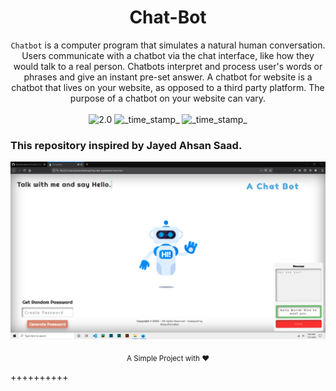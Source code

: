 <div align="center">
<h1>Chat-Bot</h1>
<code>Chatbot</code> is a computer program that simulates a natural human conversation. Users communicate with a chatbot via the chat interface, like how they would talk to a real person. Chatbots interpret and process user's words or phrases and give an instant pre-set answer. A chatbot for website is a chatbot that lives on your website, as opposed to a third party platform. The purpose of a chatbot on your website can vary.
  </div>
  <br>
  <div align="center">
  <!-- Version -->
    <img src="https://img.shields.io/badge/Version-2.0-blue.svg?longCache=true&style=flat-square"
      alt="2.0" />
    <!-- Last Updated -->
    <img src="https://img.shields.io/badge/Updated-July 2, 2020-orange.svg?longCache=true&style=flat-square"
      alt="_time_stamp_" />
  <!-- Status -->
    <img src="https://img.shields.io/badge/Status-Stable-green.svg?longCache=true&style=flat-square"
      alt="_time_stamp_" />
  </div>
  
### This repository inspired by Jayed Ahsan Saad.

![alt text](https://github.com/AhsanParadise/Chat-Bot/blob/master/ScreenShot.png?raw=true)

  <div align="center">
  <sub>A Simple Project with ❤
</div>
 
++++++++++
